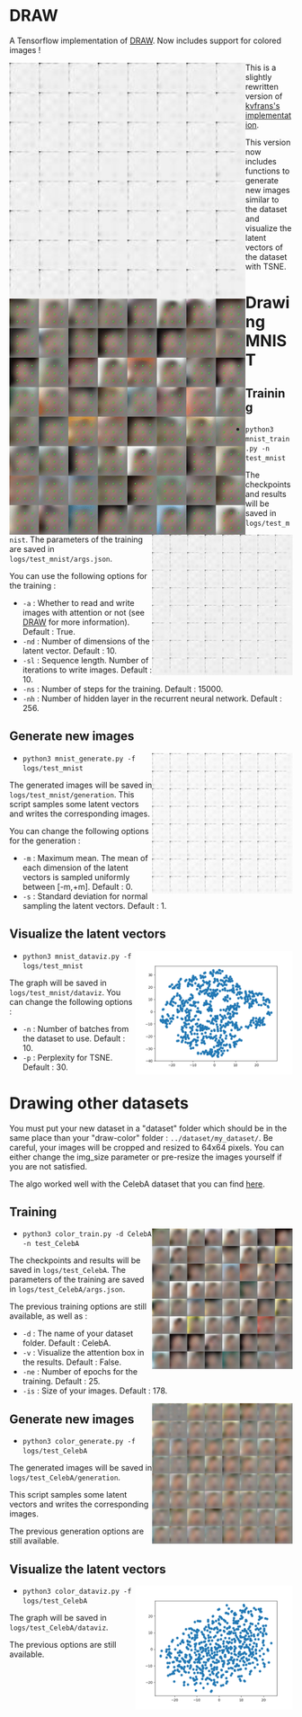 # DRAW

A Tensorflow implementation of [DRAW](https://arxiv.org/abs/1502.04623). Now includes support for colored images !

<img align="left" src="examples/mnist/mnist-draw.gif" width="420" height="420" />
<img align="left" src="examples/CelebA/CelebA-draw-clean.gif" width="420" height="420" />



This is a slightly rewritten version of [kvfrans's implementation](https://github.com/kvfrans/draw-color).

This version now includes functions to generate new images similar to the dataset and visualize the latent vectors of the dataset with TSNE.




# Drawing MNIST

## Training

* ```python3 mnist_train.py -n test_mnist```

<img align="right" src="examples/mnist/mnist-draw.gif" width="250" height="250" />

The checkpoints and results will be saved in ```logs/test_mnist```.
The parameters of the training are saved in ```logs/test_mnist/args.json```.

You can use the following options for the training :
* ``` -a ``` : Whether to read and write images with attention or not (see [DRAW](https://arxiv.org/abs/1502.04623) for more information). Default : True.
* ``` -nd ``` : Number of dimensions of the latent vector. Default : 10.
* ``` -sl ``` : Sequence length. Number of iterations to write images. Default : 10.
* ``` -ns ``` : Number of steps for the training. Default : 15000.
* ``` -nh ``` : Number of hidden layer in the recurrent neural network. Default : 256.

## Generate new images

<img align="right" src="examples/mnist/mnist-generation.gif" width="250" height="250" />

* ```python3 mnist_generate.py -f logs/test_mnist```

The generated images will be saved in ```logs/test_mnist/generation```.
This script samples some latent vectors and writes the corresponding images.

You can change the following options for the generation :
* ``` -m ``` : Maximum mean. The mean of each dimension of the latent vectors is sampled uniformly between [-m,+m]. Default : 0.
* ``` -s ``` : Standard deviation for normal sampling the latent vectors. Default : 1.

## Visualize the latent vectors

<img align="right" src="examples/mnist/dataviz/dataviz-n10.png" width="280" height="220" />

* ```python3 mnist_dataviz.py -f logs/test_mnist```

The graph will be saved in ```logs/test_mnist/dataviz```.
You can change the following options :
* ``` -n ``` : Number of batches from the dataset to use. Default : 10.
* ``` -p ``` : Perplexity for TSNE. Default : 30.




# Drawing other datasets  

You must put your new dataset in a "dataset" folder which should be in the same place than your "draw-color" folder : ```../dataset/my_dataset/```.
Be careful, your images will be cropped and resized to 64x64 pixels. You can either change the img_size parameter or pre-resize the images yourself if you are not satisfied.

The algo worked well with the CelebA dataset that you can find [here](http://mmlab.ie.cuhk.edu.hk/projects/CelebA.html).

## Training

<img align="right" src="examples/CelebA/CelebA-draw.gif" width="250" height="250" />

* ```python3 color_train.py -d CelebA -n test_CelebA```

The checkpoints and results will be saved in ```logs/test_CelebA```.
The parameters of the training are saved in ```logs/test_CelebA/args.json```.

The previous training options are still available, as well as :
* ``` -d ``` : The name of your dataset folder. Default : CelebA.
* ``` -v ``` : Visualize the attention box in the results. Default : False.
* ``` -ne ``` : Number of epochs for the training. Default : 25.
* ``` -is ``` : Size of your images. Default : 178.

<img align="right" src="examples/CelebA/CelebA-generation.gif" width="250" height="250" />


## Generate new images

* ```python3 color_generate.py -f logs/test_CelebA```

The generated images will be saved in ```logs/test_CelebA/generation```.

This script samples some latent vectors and writes the corresponding images.

The previous generation options are still available.


## Visualize the latent vectors

<img align="right" src="examples/CelebA/dataviz/dataviz-n10-p30.png" width="280" height="220" />

* ```python3 color_dataviz.py -f logs/test_CelebA```

The graph will be saved in ```logs/test_CelebA/dataviz```.

The previous options are still available.
